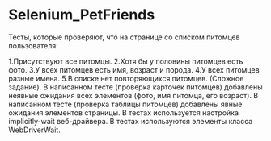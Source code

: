 # Selenium_PetFriends
Тесты, которые проверяют, что на странице со списком питомцев пользователя:

1.Присутствуют все питомцы.
2.Хотя бы у половины питомцев есть фото.
3.У всех питомцев есть имя, возраст и порода.
4.У всех питомцев разные имена.
5.В списке нет повторяющихся питомцев. (Сложное задание).
  В написанном тесте (проверка карточек питомцев) добавлены неявные ожидания всех элементов (фото, имя питомца, его возраст).
В написанном тесте (проверка таблицы питомцев) добавлены явные ожидания элементов страницы.
В тестах используется настройка implicitly-wait веб-драйвера.
В тестах используются элементы класса WebDriverWait.
